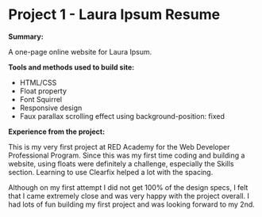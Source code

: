 # Project 1 - Laura Ipsum Resume

**Summary:**

A one-page online website for Laura Ipsum.


**Tools and methods used to build site:**

- HTML/CSS
- Float property
- Font Squirrel
- Responsive design
- Faux parallax scrolling effect using background-position: fixed


**Experience from the project:**

This is my very first project at RED Academy for the Web Developer Professional Program. Since this was my first time coding and building a website, using floats were definitely a challenge, especially the Skills section. Learning to use Clearfix helped a lot with the spacing. 

Although on my first attempt I did not get 100% of the design specs, I felt that I came extremely close and was very happy with the project overall. I had lots of fun building my first project and was looking forward to my 2nd. 
